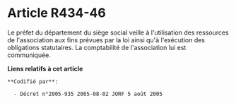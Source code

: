 # Article R434-46

Le préfet du département du siège social veille à l'utilisation des ressources de l'association aux fins prévues par la loi
ainsi qu'à l'exécution des obligations statutaires. La comptabilité de l'association lui est communiquée.

**Liens relatifs à cet article**

	**Codifié par**:

	  - Décret n°2005-935 2005-08-02 JORF 5 août 2005
